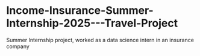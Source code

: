 # Income-Insurance-Summer-Internship-2025---Travel-Project
Summer Internship project, worked as a data science intern in an insurance company
